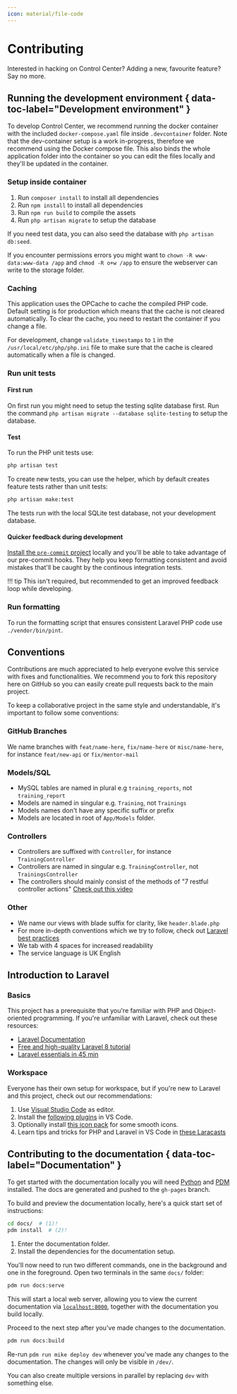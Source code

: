 ```yaml
---
icon: material/file-code
---
```


# Contributing

Interested in hacking on Control Center? Adding a new, favourite feature? Say no more.

## Running the development environment { data-toc-label="Development environment" }

To develop Control Center, we recommend running the docker container with the included `docker-compose.yaml` file inside `.devcontainer` folder.
Note that the dev-container setup is a work in-progress, therefore we recommend using the Docker compose file. This also binds the whole application folder into the container so you can edit the files locally and they'll be updated in the container.

### Setup inside container

1. Run `composer install` to install all dependencies
2. Run `npm install` to install all dependencies
3. Run `npm run build` to compile the assets
4. Run `php artisan migrate` to setup the database

If you need test data, you can also seed the database with `php artisan db:seed`.

If you encounter permissions errors you might want to `chown -R www-data:www-data /app` and `chmod -R o+w /app` to ensure the webserver can write to the storage folder.

### Caching
This application uses the OPCache to cache the compiled PHP code. Default setting is for production which means that the cache is not cleared automatically. To clear the cache, you need to restart the container if you change a file.

For development, change `validate_timestamps` to `1` in the `/usr/local/etc/php/php.ini` file to make sure that the cache is cleared automatically when a file is changed.

### Run unit tests

#### First run

On first run you might need to setup the testing sqlite database first.
Run the command `php artisan migrate --database sqlite-testing` to setup the database.

#### Test

To run the PHP unit tests use:

```sh
php artisan test
```

To create new tests, you can use the helper, which by default creates feature tests rather than unit tests:

```sh
php artisan make:test
```

The tests run with the local SQLite test database, not your development database.

#### Quicker feedback during development

[Install the `pre-commit` project](https://pre-commit.com/#install) locally and you'll be able to take advantage of our pre-commit hooks.
They help you keep formatting consistent and avoid mistakes that'll be caught by the continous integration tests.

!!! tip
    This isn't required, but recommended to get an improved feedback loop while developing.

### Run formatting

To run the formatting script that ensures consistent Laravel PHP code use `./vendor/bin/pint`.

## Conventions

Contributions are much appreciated to help everyone evolve this service with fixes and functionalities. We recommend you to fork this repository here on GitHub so you can easily create pull requests back to the main project.

To keep a collaborative project in the same style and understandable, it's important to follow some conventions:

### GitHub Branches

We name branches with `feat/name-here`, `fix/name-here` or `misc/name-here`, for instance `feat/new-api` or `fix/mentor-mail`

### Models/SQL

* MySQL tables are named in plural e.g `training_reports`, not `training_report`
* Models are named in singular e.g. `Training`, not `Trainings`
* Models names don't have any specific suffix or prefix
* Models are located in root of `App/Models` folder.

### Controllers

* Controllers are suffixed with `Controller`, for instance `TrainingController`
* Controllers are named in singular e.g. `TrainingController`, not `TrainingsController`
* The controllers should mainly consist of the methods of "7 restful controller actions" [Check out this video](https://laracasts.com/series/laravel-6-from-scratch/episodes/21?autoplay=true)

### Other

* We name our views with blade suffix for clarity, like `header.blade.php`
* For more in-depth conventions which we try to follow, check out [Laravel best practices](https://github.com/alexeymezenin/laravel-best-practices/blob/master/README.md#contents)
* We tab with 4 spaces for increased readability
* The service language is UK English

## Introduction to Laravel

### Basics

This project has a prerequisite that you're familiar with PHP and Object-oriented programming. If you're unfamiliar with Laravel, check out these resources:

* [Laravel Documentation](https://laravel.com/docs)
* [Free and high-quality Laravel 8 tutorial](https://laracasts.com/series/laravel-8-from-scratch)
* [Laravel essentials in 45 min](https://www.youtube.com/watch?v=ubfxi21M1vQ)

### Workspace

Everyone has their own setup for workspace, but if you're new to Laravel and this project, check out our recommendations:

1. Use [Visual Studio Code](https://code.visualstudio.com/) as editor.
2. Install the [following plugins](https://medium.com/@rohan_krishna/how-to-setup-visual-studio-code-for-laravel-php-276643c3013c) in VS Code.
3. Optionally install [this icon pack](https://marketplace.visualstudio.com/items?itemName=PKief.material-icon-theme) for some smooth icons.
4. Learn tips and tricks for PHP and Laravel in VS Code in [these Laracasts](https://laracasts.com/series/visual-studio-code-for-php-developers/)

## Contributing to the documentation { data-toc-label="Documentation" }

To get started with the documentation locally you will need [Python] and [PDM] installed.
The docs are generated and pushed to the `gh-pages` branch.

To build and preview the documentation locally, here's a quick start set of instructions:

```sh title="Getting started with docs tools"
cd docs/  # (1)!
pdm install  # (2)!
```

1. Enter the documentation folder.
2. Install the dependencies for the documentation setup.

You'll now need to run two different commands, one in the background and one in the foreground.
Open two terminals in the same `docs/` folder:

```sh title="Viewing the documentation locally"
pdm run docs:serve
```

This will start a local web server, allowing you to view the current documentation via [`localhost:8000`](http://localhost:8000/dev/), together with the documentation you build locally.

Proceed to the next step after you've made changes to the documentation.

```sh title="Building the documentation locally"
pdm run docs:build
```

Re-run `pdm run mike deploy dev` whenever you've made any changes to the documentation.
The changes will only be visible in `/dev/`.

You can also create multiple versions in parallel by replacing `dev` with something else.

  [Python]: https://www.python.org/
  [PDM]: https://github.com/pdm-project/pdm
